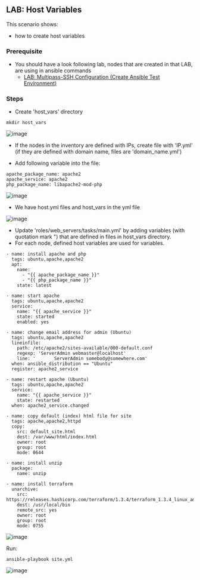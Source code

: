 ## LAB: Host Variables

This scenario shows:
- how to create host variables

### Prerequisite

- You should have a look following lab, nodes that are created in that LAB, are using in ansible commands
  - [LAB: Multipass-SSH Configuration (Create Ansible Test Environment)](https://github.com/gulyaeve/ansible_labs/blob/main/Multipass-SSH-Configuration.md)

### Steps

- Create 'host_vars' directory

```
mkdir host_vars
```

![image](https://user-images.githubusercontent.com/10358317/202507475-c42f278e-0999-4cdd-b9dd-c60d52d44639.png)

- If the nodes in the inventory are defined with IPs, create file with 'IP.yml' (if they are defined with domain name, files are 
'domain_name.yml')

- Add following variable into the file:

```
apache_package_name: apache2
apache_service: apache2
php_package_name: libapache2-mod-php
```

![image](https://user-images.githubusercontent.com/10358317/202508266-b824fb3b-c5bf-4b91-9b20-a8a5fee4181b.png)

- We have host.yml files and host_vars in the yml file

![image](https://user-images.githubusercontent.com/10358317/202508480-f7e094da-0d31-4327-a219-82e690b41acf.png)

- Update 'roles/web_servers/tasks/main.yml' by adding variables (with quotation mark ") that are defined in files in host_vars directory.
- For each node, defined host variables are used for variables. 

```
- name: install apache and php
  tags: ubuntu,apache,apache2
  apt:
    name:
      - "{{ apache_package_name }}"
      - "{{ php_package_name }}"
    state: latest

- name: start apache
  tags: ubuntu,apache,apache2
  service:
    name: "{{ apache_service }}"
    state: started
    enabled: yes

- name: change email address for admin (Ubuntu)
  tags: ubuntu,apache,apache2
  lineinfile:
    path: /etc/apache2/sites-available/000-default.conf
    regexp: 'ServerAdmin webmaster@localhost'
    line: '       ServerAdmin somebody@somewhere.com'
  when: ansible_distribution == "Ubuntu"
  register: apache2_service

- name: restart apache (Ubuntu)
  tags: ubuntu,apache,apache2
  service:
    name: "{{ apache_service }}"
    state: restarted
  when: apache2_service.changed

- name: copy default (index) html file for site
  tags: apache,apache2,httpd
  copy:
    src: default_site.html
    dest: /var/www/html/index.html
    owner: root
    group: root
    mode: 0644

- name: install unzip
  package:
    name: unzip
    
- name: install terraform
  unarchive:
    src: https://releases.hashicorp.com/terraform/1.3.4/terraform_1.3.4_linux_amd64.zip
    dest: /usr/local/bin
    remote_src: yes
    owner: root
    group: root
    mode: 0755    
```

![image](https://user-images.githubusercontent.com/10358317/202510904-92f51a73-83d1-4c19-b376-37d8c236e7c4.png)

Run:

```
ansible-playbook site.yml
```

![image](https://user-images.githubusercontent.com/10358317/202511367-dd789f83-a7d5-40e1-9f2c-e3fec2e1f44c.png)

